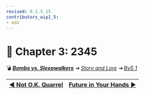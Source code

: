 ```yaml
---
revised: 0.1.5.15
contributors_wip1_5:
- edx
---
```


# 📄 Chapter 3: 2345

💣 ***[Bombs vs. Sleepwalkers][home]** ➔ [Story and Lore][story] ➔ [BvS 1][story_bvs1]*

| [◀️ Not O.K. Quarrel][prev] | [Future in Your Hands ▶️][next] |
| --: | :-- |

[home]: /README.md
[prev]: /story/bvs1/02_not_ok_quarrel.md
[next]: /story/bvs1/04_future_in_your_hands.md
[story]: /story/readme.md
[story_bvs1]: /story/bvs1/readme.md
